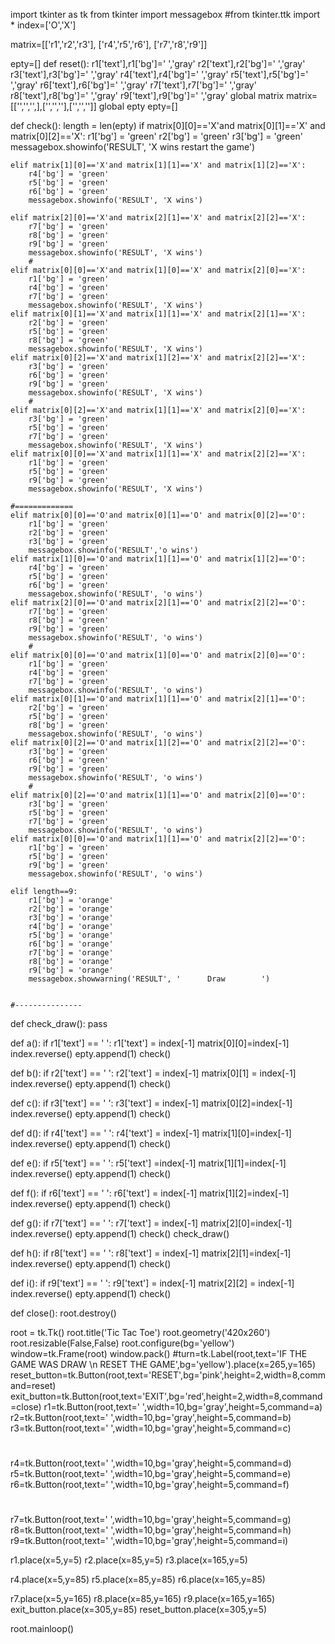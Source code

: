 import tkinter as tk
from tkinter import messagebox
#from tkinter.ttk import *
index=['O','X']

matrix=[['r1','r2','r3'],
        ['r4','r5','r6'],
        ['r7','r8','r9']]


epty=[]
def reset():
    r1['text'],r1['bg']=' ','gray'
    r2['text'],r2['bg']=' ','gray'
    r3['text'],r3['bg']=' ','gray'
    r4['text'],r4['bg']=' ','gray'
    r5['text'],r5['bg']=' ','gray'
    r6['text'],r6['bg']=' ','gray'
    r7['text'],r7['bg']=' ','gray'
    r8['text'],r8['bg']=' ','gray'
    r9['text'],r9['bg']=' ','gray'
    global matrix
    matrix=[['','','',],['','',''],['','','']]
    global epty
    epty=[]



def check():
    length = len(epty)
    if matrix[0][0]=='X'and matrix[0][1]=='X' and matrix[0][2]=='X':
        r1['bg'] = 'green'
        r2['bg'] = 'green'
        r3['bg'] = 'green'
        messagebox.showinfo('RESULT', 'X wins  restart the game')


    elif matrix[1][0]=='X'and matrix[1][1]=='X' and matrix[1][2]=='X':
        r4['bg'] = 'green'
        r5['bg'] = 'green'
        r6['bg'] = 'green'
        messagebox.showinfo('RESULT', 'X wins')

    elif matrix[2][0]=='X'and matrix[2][1]=='X' and matrix[2][2]=='X':
        r7['bg'] = 'green'
        r8['bg'] = 'green'
        r9['bg'] = 'green'
        messagebox.showinfo('RESULT', 'X wins')
        #
    elif matrix[0][0]=='X'and matrix[1][0]=='X' and matrix[2][0]=='X':
        r1['bg'] = 'green'
        r4['bg'] = 'green'
        r7['bg'] = 'green'
        messagebox.showinfo('RESULT', 'X wins')
    elif matrix[0][1]=='X'and matrix[1][1]=='X' and matrix[2][1]=='X':
        r2['bg'] = 'green'
        r5['bg'] = 'green'
        r8['bg'] = 'green'
        messagebox.showinfo('RESULT', 'X wins')
    elif matrix[0][2]=='X'and matrix[1][2]=='X' and matrix[2][2]=='X':
        r3['bg'] = 'green'
        r6['bg'] = 'green'
        r9['bg'] = 'green'
        messagebox.showinfo('RESULT', 'X wins')
        #
    elif matrix[0][2]=='X'and matrix[1][1]=='X' and matrix[2][0]=='X':
        r3['bg'] = 'green'
        r5['bg'] = 'green'
        r7['bg'] = 'green'
        messagebox.showinfo('RESULT', 'X wins')
    elif matrix[0][0]=='X'and matrix[1][1]=='X' and matrix[2][2]=='X':
        r1['bg'] = 'green'
        r5['bg'] = 'green'
        r9['bg'] = 'green'
        messagebox.showinfo('RESULT', 'X wins')

    #=============
    elif matrix[0][0]=='O'and matrix[0][1]=='O' and matrix[0][2]=='O':
        r1['bg'] = 'green'
        r2['bg'] = 'green'
        r3['bg'] = 'green'
        messagebox.showinfo('RESULT','o wins')
    elif matrix[1][0]=='O'and matrix[1][1]=='O' and matrix[1][2]=='O':
        r4['bg'] = 'green'
        r5['bg'] = 'green'
        r6['bg'] = 'green'
        messagebox.showinfo('RESULT', 'o wins')
    elif matrix[2][0]=='O'and matrix[2][1]=='O' and matrix[2][2]=='O':
        r7['bg'] = 'green'
        r8['bg'] = 'green'
        r9['bg'] = 'green'
        messagebox.showinfo('RESULT', 'o wins')
        #
    elif matrix[0][0]=='O'and matrix[1][0]=='O' and matrix[2][0]=='O':
        r1['bg'] = 'green'
        r4['bg'] = 'green'
        r7['bg'] = 'green'
        messagebox.showinfo('RESULT', 'o wins')
    elif matrix[0][1]=='O'and matrix[1][1]=='O' and matrix[2][1]=='O':
        r2['bg'] = 'green'
        r5['bg'] = 'green'
        r8['bg'] = 'green'
        messagebox.showinfo('RESULT', 'o wins')
    elif matrix[0][2]=='O'and matrix[1][2]=='O' and matrix[2][2]=='O':
        r3['bg'] = 'green'
        r6['bg'] = 'green'
        r9['bg'] = 'green'
        messagebox.showinfo('RESULT', 'o wins')
        #
    elif matrix[0][2]=='O'and matrix[1][1]=='O' and matrix[2][0]=='O':
        r3['bg'] = 'green'
        r5['bg'] = 'green'
        r7['bg'] = 'green'
        messagebox.showinfo('RESULT', 'o wins')
    elif matrix[0][0]=='O'and matrix[1][1]=='O' and matrix[2][2]=='O':
        r1['bg'] = 'green'
        r5['bg'] = 'green'
        r9['bg'] = 'green'
        messagebox.showinfo('RESULT', 'o wins')

    elif length==9:
        r1['bg'] = 'orange'
        r2['bg'] = 'orange'
        r3['bg'] = 'orange'
        r4['bg'] = 'orange'
        r5['bg'] = 'orange'
        r6['bg'] = 'orange'
        r7['bg'] = 'orange'
        r8['bg'] = 'orange'
        r9['bg'] = 'orange'
        messagebox.showwarning('RESULT', '      Draw        ')


    #---------------
def check_draw():
    pass

def a():
    if r1['text'] == ' ':
        r1['text'] = index[-1]
        matrix[0][0]=index[-1]
        index.reverse()
        epty.append(1)
        check()


def b():
    if r2['text'] == ' ':
        r2['text'] = index[-1]
        matrix[0][1] = index[-1]
        index.reverse()
        epty.append(1)
        check()


def c():
    if r3['text'] == ' ':
        r3['text'] = index[-1]
        matrix[0][2]=index[-1]
        index.reverse()
        epty.append(1)
        check()



def d():
    if r4['text'] == ' ':
        r4['text'] = index[-1]
        matrix[1][0]=index[-1]
        index.reverse()
        epty.append(1)
        check()



def e():
    if r5['text'] == ' ':
        r5['text'] =index[-1]
        matrix[1][1]=index[-1]
        index.reverse()
        epty.append(1)
        check()



def f():
    if r6['text'] == ' ':
        r6['text'] = index[-1]
        matrix[1][2]=index[-1]
        index.reverse()
        epty.append(1)
        check()



def g():
    if r7['text'] == ' ':
        r7['text'] = index[-1]
        matrix[2][0]=index[-1]
        index.reverse()
        epty.append(1)
        check()
        check_draw()


def h():
    if r8['text'] == ' ':
        r8['text'] = index[-1]
        matrix[2][1]=index[-1]
        index.reverse()
        epty.append(1)
        check()



def i():
    if r9['text'] == ' ':
        r9['text'] = index[-1]
        matrix[2][2] = index[-1]
        index.reverse()
        epty.append(1)
        check()



def close():
    root.destroy()


root = tk.Tk()
root.title('Tic Tac Toe')
root.geometry('420x260')
root.resizable(False,False)
root.configure(bg='yellow')
window=tk.Frame(root)
window.pack()
#turn=tk.Label(root,text='IF THE GAME WAS DRAW \n RESET THE GAME',bg='yellow').place(x=265,y=165)
reset_button=tk.Button(root,text='RESET',bg='pink',height=2,width=8,command=reset)
exit_button=tk.Button(root,text='EXIT',bg='red',height=2,width=8,command=close)
r1=tk.Button(root,text=' ',width=10,bg='gray',height=5,command=a)
r2=tk.Button(root,text=' ',width=10,bg='gray',height=5,command=b)
r3=tk.Button(root,text=' ',width=10,bg='gray',height=5,command=c)
#
r4=tk.Button(root,text=' ',width=10,bg='gray',height=5,command=d)
r5=tk.Button(root,text=' ',width=10,bg='gray',height=5,command=e)
r6=tk.Button(root,text=' ',width=10,bg='gray',height=5,command=f)
#
r7=tk.Button(root,text=' ',width=10,bg='gray',height=5,command=g)
r8=tk.Button(root,text=' ',width=10,bg='gray',height=5,command=h)
r9=tk.Button(root,text=' ',width=10,bg='gray',height=5,command=i)

r1.place(x=5,y=5)
r2.place(x=85,y=5)
r3.place(x=165,y=5)

r4.place(x=5,y=85)
r5.place(x=85,y=85)
r6.place(x=165,y=85)

r7.place(x=5,y=165)
r8.place(x=85,y=165)
r9.place(x=165,y=165)
exit_button.place(x=305,y=85)
reset_button.place(x=305,y=5)

root.mainloop()




